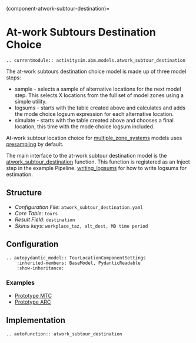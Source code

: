 (component-atwork-subtour-destination)=
# At-work Subtours Destination Choice

```{eval-rst}
.. currentmodule:: activitysim.abm.models.atwork_subtour_destination
```

The at-work subtours destination choice model is made up of three model steps:

  * sample - selects a sample of alternative locations for the next model step. This selects X locations from the full set of model zones using a simple utility.
  * logsums - starts with the table created above and calculates and adds the mode choice logsum expression for each alternative location.
  * simulate - starts with the table created above and chooses a final location, this time with the mode choice logsum included.

At-work subtour location choice for [multiple_zone_systems](multiple_zone_systems) models uses [presampling](presampling) by default.

The main interface to the at-work subtour destination model is the
[atwork_subtour_destination](ctivitysim.abm.models.atwork_subtour_destination.atwork_subtour_destination)
function.  This function is registered as an Inject step in the example Pipeline.
[writing_logsums](writing_logsums) for how to write logsums for estimation.

## Structure

- *Configuration File*: `atwork_subtour_destination.yaml`
- *Core Table*: `tours`
- *Result Field*: `destination`
- *Skims keys*: `workplace_taz, alt_dest, MD time period`

## Configuration

```{eval-rst}
.. autopydantic_model:: TourLocationComponentSettings
    :inherited-members: BaseModel, PydanticReadable
    :show-inheritance:
```

### Examples

- [Prototype MTC](https://github.com/ActivitySim/activitysim/blob/main/activitysim/examples/prototype_mtc/configs/atwork_subtour_destination.yaml)
- [Prototype ARC](https://github.com/ActivitySim/activitysim/blob/main/activitysim/examples/prototype_arc/configs/atwork_subtour_destination.yaml)


## Implementation

```{eval-rst}
.. autofunction:: atwork_subtour_destination
```

